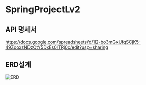 # SpringProjectLv2


## API 명세서

https://docs.google.com/spreadsheets/d/1l2-bo3mGxUfqSCjK5-49ZooxzNDzOtY5DxEs0lTRj0c/edit?usp=sharing

## ERD설계

![ERD](https://user-images.githubusercontent.com/128972031/234160602-76f1e48b-51d0-4fb0-b1c6-14d613bea18d.PNG)
